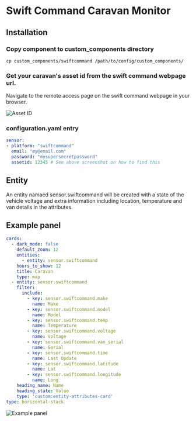 # Swift Command Caravan Monitor

## Installation
### Copy component to custom_components directory
```
cp custom_components/swiftcommand /path/to/config/custom_components/
```

### Get your caravan's asset id from the swift command webpage url.
Navigate to the remote access page on the swift command webpage in your browser.

![Asset ID](https://github.com/markgdev/home-assistant_swiftcommand/raw/master/images/assetid.png)


### configuration.yaml entry
```yaml
sensor:
- platform: "swiftcommand"
  email: "my@email.com"
  password: "mysupersecretpassword"
  assetid: 12345 # See above screenshot on how to find this
```

## Entity
An entity namaed sensor.swiftcommand will be created with a state of the vehicle voltage and extra information including location, temperature and van details in the attributes.

## Example panel

```yaml
cards:
  - dark_mode: false
    default_zoom: 12
    entities:
      - entity: sensor.swiftcommand
    hours_to_show: 12
    title: Caravan
    type: map
  - entity: sensor.swiftcommand
    filter:
      include:
        - key: sensor.swiftcommand.make
          name: Make
        - key: sensor.swiftcommand.model
          name: Model
        - key: sensor.swiftcommand.temp
          name: Temperature
        - key: sensor.swiftcommand.voltage
          name: Voltage
        - key: sensor.swiftcommand.van_serial
          name: Serial
        - key: sensor.swiftcommand.time
          name: Last Update
        - key: sensor.swiftcommand.latitude
          name: Lat
        - key: sensor.swiftcommand.longitude
          name: Long
    heading_name: Name
    heading_state: Value
    type: 'custom:entity-attributes-card'
type: horizontal-stack

```

![Example panel](https://github.com/markgdev/home-assistant_swiftcommand/raw/master/images/mapexample.png)